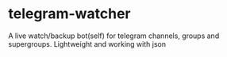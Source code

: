 # telegram-watcher
A live watch/backup bot(self) for telegram channels, groups and supergroups. Lightweight and working with json
